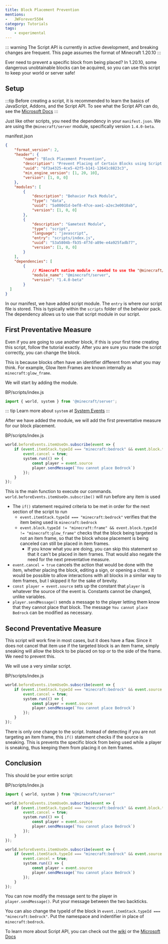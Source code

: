 ```yaml
---
title: Block Placement Prevention
mentions:
-   JWForever5504
category: Tutorials
tags:
    - experimental
---
```


::: warning
The Script API is currently in active development, and breaking changes are frequent. This page assumes the format of Minecraft 1.20.10
:::

Ever need to prevent a specific block from being placed? In 1.20.10, some dangerous unobtainable blocks can be acquired, so you can use this script to keep your world or server safe!

## Setup

:::tip
Before creating a script, it is recommended to learn the basics of JavaScript, Addons, and the Script API. To see what the Script API can do, see the [Microsoft Docs](https://learn.microsoft.com/en-us/minecraft/creator/scriptapi/)
:::

Just like other scripts, you need the dependency in your `manifest.json`. We are using the `@minecraft/server` module, specifically version `1.4.0-beta`.

<CodeHeader>manifest.json</CodeHeader>

```json
{
	"format_version": 2,
	"header": {
		"name": "Block Placement Prevention",
		"description": "Prevent Placing of Certain Blocks using Script API",
		"uuid": "6f3a4325-4ce5-42f5-b141-12641c8823c3",
		"min_engine_version": [1, 20, 10],
		"version": [1, 0, 0]
	},
	"modules": [
		{
			"description": "Behavior Pack Module",
			"type": "data",
			"uuid": "5a080d1d-bef8-47ce-aae1-a2ec3e0010ab",
			"version": [1, 0, 0]
		},
		{
			"description": "Gametest Module",
			"type": "script",
			"language": "javascript",
			"entry": "scripts/index.js",
			"uuid": "53a5804b-fb35-4f7d-a89e-e4a925fadb77",
			"version": [1, 0, 0]
		}
	],
	"dependencies": [
		{
			// Minecraft native module - needed to use the "@minecraft/server" module
			"module_name": "@minecraft/server",
			"version": "1.4.0-beta"
		}
  ]
}
```

In our manifest, we have added script module. The `entry` is where our script file is stored. This is typically within the `scripts` folder of the behavior pack. The dependency allows us to use that script module in our script.

<FolderView
	:paths="[
		'BP/manifest.json',
		'BP/pack_icon.png',
        'BP/scripts/index.js'
	]"
/>

## First Preventative Measure

Even if you are going to use another block, if this is your first time creating this script, follow the tutorial exactly. After you are sure you made the script correctly, you can change the block. 

This is because blocks often have an identifier different from what you may think. For example, Glow Item Frames are known internally as `minecraft:glow_frame`.


We will start by adding the module.

<CodeHeader>BP/scripts/index.js</CodeHeader>

```js
import { world, system } from '@minecraft/server';
```

::: tip
Learn more about `system` at [System Events](/scripting/script-server#events)
:::

After we have added the module, we will add the first preventative measure for our block placement.

<CodeHeader>BP/scripts/index.js</CodeHeader>

```js
world.beforeEvents.itemUseOn.subscribe(event => {
    if (event.itemStack.typeId === "minecraft:bedrock" && event.block.typeId != "minecraft:frame" && event.block.typeId != "minecraft:glow_frame") {
        event.cancel = true;
        system.run(() => {
            const player = event.source
            player.sendMessage(`You cannot place Bedrock`)
        });
    }
});
```

This is the main function to execute our commands. `world.beforeEvents.itemUseOn.subscribe()` will run before any item is used

-   The `if()` statement required criteria to be met in order for the next section of the script to run
    - `event.itemStack.typeId === "minecraft:bedrock"` verifies that the item being used is `minecraft:bedrock`
    - `event.block.typeId != "minecraft:frame" && event.block.typeId != "minecraft:glow_frame"` checks that the block being targeted is not an item frame, so that the block whose placement is being canceled can still be placed in item frames. 
        - If you know what you are doing, you can skip this statement so that it can't be placed in item frames. That would also negate the need for the next preventative measure.
-   `event.cancel = true` cancels the action that would be done with the item, whether placing the block, editing a sign, or opening a chest. It would be possible to allow interactions with all blocks in a similar way to item frames, but I skipped it for the sake of brevity.
-   `const player = event.source` sets up the constant that `player` is whatever the source of the event is. Constants cannot be changed, unlike variables.
-   `player.sendMessage()` sends a message to the player letting them know that they cannot place that block. The message `You cannot place Bedrock` can be modified as necessary.


## Second Preventative Measure


This script will work fine in most cases, but it does have a flaw. Since it does not cancel that item use if the targeted block is an item frame, simply sneaking will allow the block to be placed on top or to the side of the frame. We need to prevent this.

We will use a very similar script.

<CodeHeader>BP/scripts/index.js</CodeHeader>

```js
world.beforeEvents.itemUseOn.subscribe(event => {
    if (event.itemStack.typeId === "minecraft:bedrock" && event.source.isSneaking === true) {
        event.cancel = true;
        system.run(() => {
            const player = event.source
            player.sendMessage(`You cannot place Bedrock`)
        });
    }
});
```

There is only one change to the script. Instead of detecting if you are not targeting an item frame, this `if()` statement checks if the source is sneaking. This is prevents the specific block from being used while a player is sneaking, thus keeping them from placing it on item frames.

## Conclusion

This should be your entire script:

<CodeHeader>BP/scripts/index.js</CodeHeader>

```js
import { world, system } from "@minecraft/server"

world.beforeEvents.itemUseOn.subscribe(event => {
    if (event.itemStack.typeId === "minecraft:bedrock" && event.block.typeId != "minecraft:frame" && event.block.typeId != "minecraft:glow_frame") {
        event.cancel = true;
        system.run(() => {
            const player = event.source
            player.sendMessage(`You cannot place Bedrock`)
        });
    }
});

world.beforeEvents.itemUseOn.subscribe(event => {
    if (event.itemStack.typeId === "minecraft:bedrock" && event.source.isSneaking === true) {
        event.cancel = true;
        system.run(() => {
            const player = event.source
            player.sendMessage(`You cannot place Bedrock`)
        });
    }
});
```

You can now modify the message sent to the player in `player.sendMessage()`. Put your message between the two backticks. 

You can also change the typeId of the block in `event.itemStack.typeId === "minecraft:bedrock"`. Put the namespace and indentifier in place of `minecraft:bedrock`.

To learn more about Script API, you can check out the [wiki](/scripting/starting-scripts) or the [Microsoft Docs](https://docs.microsoft.com/en-us/minecraft/creator/documents/gametestgettingstarted)